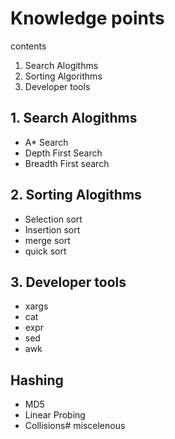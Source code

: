 # Knowledge points
contents
 1. Search Alogithms
 2. Sorting Algorithms
 3. Developer tools

## 1. Search Alogithms
 - A* Search
 - Depth First Search
 - Breadth First search
 
## 2. Sorting Alogithms
 - Selection sort
 - Insertion sort
 - merge sort
 - quick sort

## 3. Developer tools
 - xargs
 - cat
 - expr
 - sed
 - awk

## Hashing
 - MD5
 - Linear Probing
 - Collisions# miscelenous
